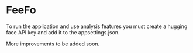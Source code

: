 # FeeFo

To run the application and use analysis features you must create a hugging face API key and add it to the appsettings.json.

More improvements to be added soon.
